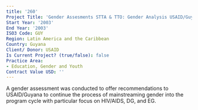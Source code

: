 ```yaml
---
title: '260'
Project Title: 'Gender Assesments STTA & TTO: Gender Analysis USAID/Guyana (TDY 12)'
Start Year: '2003'
End Year: '2003'
ISO3 Code: GUY
Region: Latin America and the Caribbean
Country: Guyana
Client/ Donor: USAID
Is Current Project? (true/false): false
Practice Area:
- Education, Gender and Youth
Contract Value USD: ''
---
```


A gender assessment was conducted to offer recommendations to USAID/Guyana to continue the process of mainstreaming gender into the program cycle with particular focus on HIV/AIDS, DG, and EG.